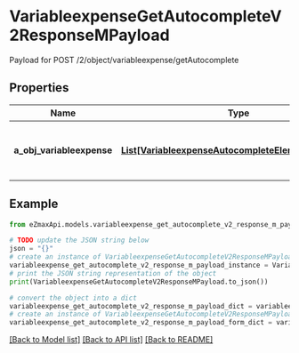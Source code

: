 # VariableexpenseGetAutocompleteV2ResponseMPayload

Payload for POST /2/object/variableexpense/getAutocomplete

## Properties

Name | Type | Description | Notes
------------ | ------------- | ------------- | -------------
**a_obj_variableexpense** | [**List[VariableexpenseAutocompleteElementResponse]**](VariableexpenseAutocompleteElementResponse.md) | An array of Variableexpense autocomplete element response. | 

## Example

```python
from eZmaxApi.models.variableexpense_get_autocomplete_v2_response_m_payload import VariableexpenseGetAutocompleteV2ResponseMPayload

# TODO update the JSON string below
json = "{}"
# create an instance of VariableexpenseGetAutocompleteV2ResponseMPayload from a JSON string
variableexpense_get_autocomplete_v2_response_m_payload_instance = VariableexpenseGetAutocompleteV2ResponseMPayload.from_json(json)
# print the JSON string representation of the object
print(VariableexpenseGetAutocompleteV2ResponseMPayload.to_json())

# convert the object into a dict
variableexpense_get_autocomplete_v2_response_m_payload_dict = variableexpense_get_autocomplete_v2_response_m_payload_instance.to_dict()
# create an instance of VariableexpenseGetAutocompleteV2ResponseMPayload from a dict
variableexpense_get_autocomplete_v2_response_m_payload_form_dict = variableexpense_get_autocomplete_v2_response_m_payload.from_dict(variableexpense_get_autocomplete_v2_response_m_payload_dict)
```
[[Back to Model list]](../README.md#documentation-for-models) [[Back to API list]](../README.md#documentation-for-api-endpoints) [[Back to README]](../README.md)


